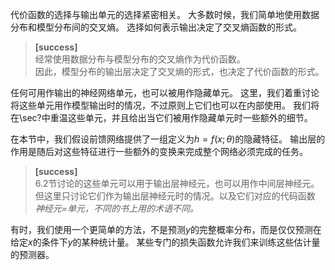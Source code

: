 代价函数的选择与输出单元的选择紧密相关。
大多数时候，我们简单地使用数据分布和模型分布间的交叉熵。
选择如何表示输出决定了交叉熵函数的形式。

> **[success]**  
经常使用数据分布与模型分布的交叉熵作为代价函数。  
因此，模型分布的输出层决定了交叉熵的形式，也决定了代价函数的形式。  

任何可用作输出的神经网络单元，也可以被用作隐藏单元。
这里，我们着重讨论将这些单元用作模型输出时的情况，不过原则上它们也可以在内部使用。
我们将在\sec?中重温这些单元，并且给出当它们被用作隐藏单元时一些额外的细节。

在本节中，我们假设前馈网络提供了一组定义为$h=f(x;\theta)$的隐藏特征。
输出层的作用是随后对这些特征进行一些额外的变换来完成整个网络必须完成的任务。

> **[success]**  
6.2节讨论的这些单元可以用于输出层神经元，也可以用作中间层神经元。但这里只讨论它们作为输出层神经元时的情况。以及它们对应的代码函数  
*神经元=单元，不同的书上用的术语不同。*

有时，我们使用一个更简单的方法，不是预测$y$的完整概率分布，而是仅仅预测在给定$x$的条件下$y$的某种统计量。
某些专门的损失函数允许我们来训练这些估计量的预测器。  